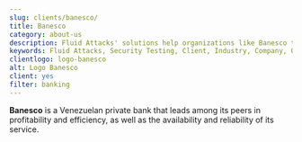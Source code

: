 ```yaml
---
slug: clients/banesco/
title: Banesco
category: about-us
description: Fluid Attacks' solutions help organizations like Banesco to identify security vulnerabilities in their systems and manage their attack surfaces.
keywords: Fluid Attacks, Security Testing, Client, Industry, Company, Organization, Pentesting, Ethical Hacking, Banesco
clientlogo: logo-banesco
alt: Logo Banesco
client: yes
filter: banking
---
```


**Banesco** is a Venezuelan private bank
that leads among its peers in profitability and efficiency,
as well as the availability and reliability of its service.

